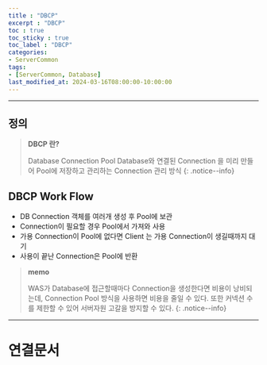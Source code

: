 ```yaml
---
title : "DBCP"
excerpt : "DBCP"
toc : true
toc_sticky : true
toc_label : "DBCP"
categories:
- ServerCommon
tags:
- [ServerCommon, Database]
last_modified_at: 2024-03-16T08:00:00-10:00:00
---
```

  
---
  
## 정의
> **DBCP 란?**  
>
> Database Connection Pool
> Database와 연결된 Connection 을 미리 만들어 Pool에 저장하고 관리하는 Connection 관리 방식 
{: .notice--info}  
  
## DBCP Work Flow
- DB Connection 객체를 여러개 생성 후 Pool에 보관
- Connection이 필요할 경우 Pool에서 가져와 사용
- 가용 Connection이 Pool에 없다면 Client 는 가용 Connection이 생길때까지 대기
- 사용이 끝난 Connection은 Pool에 반환

> **memo**
>
> WAS가 Database에 접근할때마다 Connection을 생성한다면 비용이 낭비되는데, Connection Pool 방식을 사용하면 비용을 줄일 수 있다. 또한 커넥션 수를 제한할 수 있어 서버자원 고갈을 방지할 수 있다. 
{: .notice--info}  

---
  
# 연결문서
